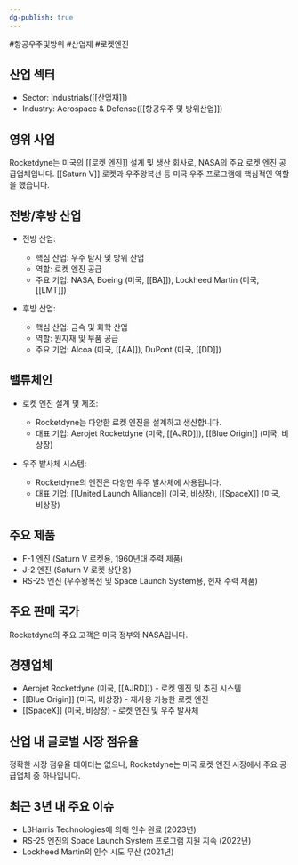 ```yaml
---
dg-publish: true
---
```

#항공우주및방위 #산업재 #로켓엔진

## 산업 섹터

- Sector: Industrials([[산업재]])
- Industry: Aerospace & Defense([[항공우주 및 방위산업]])

## 영위 사업

Rocketdyne는 미국의 [[로켓 엔진]] 설계 및 생산 회사로, NASA의 주요 로켓 엔진 공급업체입니다. [[Saturn V]] 로켓과 우주왕복선 등 미국 우주 프로그램에 핵심적인 역할을 했습니다.

## 전방/후방 산업

- 전방 산업:
    
    - 핵심 산업: 우주 탐사 및 방위 산업
    - 역할: 로켓 엔진 공급
    - 주요 기업: NASA, Boeing (미국, [[BA]]), Lockheed Martin (미국, [[LMT]])
    
- 후방 산업:
    
    - 핵심 산업: 금속 및 화학 산업
    - 역할: 원자재 및 부품 공급
    - 주요 기업: Alcoa (미국, [[AA]]), DuPont (미국, [[DD]])
    

## 밸류체인

- 로켓 엔진 설계 및 제조:
    
    - Rocketdyne는 다양한 로켓 엔진을 설계하고 생산합니다.
    - 대표 기업: Aerojet Rocketdyne (미국, [[AJRD]]), [[Blue Origin]] (미국, 비상장)
    
- 우주 발사체 시스템:
    
    - Rocketdyne의 엔진은 다양한 우주 발사체에 사용됩니다.
    - 대표 기업: [[United Launch Alliance]] (미국, 비상장), [[SpaceX]] (미국, 비상장)
    

## 주요 제품

- F-1 엔진 (Saturn V 로켓용, 1960년대 주력 제품)
- J-2 엔진 (Saturn V 로켓 상단용)
- RS-25 엔진 (우주왕복선 및 Space Launch System용, 현재 주력 제품)

## 주요 판매 국가

Rocketdyne의 주요 고객은 미국 정부와 NASA입니다.

## 경쟁업체

- Aerojet Rocketdyne (미국, [[AJRD]]) - 로켓 엔진 및 추진 시스템
- [[Blue Origin]] (미국, 비상장) - 재사용 가능한 로켓 엔진
- [[SpaceX]] (미국, 비상장) - 로켓 엔진 및 우주 발사체

## 산업 내 글로벌 시장 점유율

정확한 시장 점유율 데이터는 없으나, Rocketdyne는 미국 로켓 엔진 시장에서 주요 공급업체 중 하나입니다.

## 최근 3년 내 주요 이슈

- L3Harris Technologies에 의해 인수 완료 (2023년)
- RS-25 엔진의 Space Launch System 프로그램 지원 지속 (2022년)
- Lockheed Martin의 인수 시도 무산 (2021년)